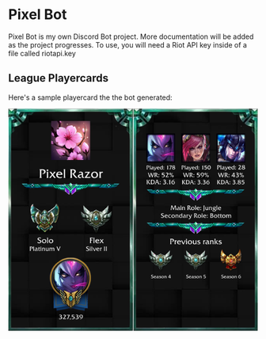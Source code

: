 # Pixel Bot
Pixel Bot is my own Discord Bot project. More documentation will be added as the project progresses. To use, you will need a Riot API key inside of a file called riotapi.key
## League Playercards
Here's a sample playercard the the bot generated:

![example playercard](out.png)
